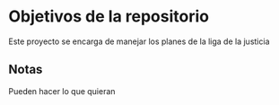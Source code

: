 # Objetivos de la repositorio

Este proyecto se encarga de manejar los planes de la liga de la justicia


## Notas
Pueden hacer lo que quieran
